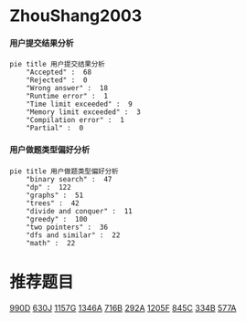 # ZhouShang2003

<!-- tabs:start -->



#### **用户提交结果分析**

```mermaid
pie title 用户提交结果分析
    "Accepted" :  68
    "Rejected" :  0
    "Wrong answer" :  18
    "Runtime error" :  1
    "Time limit exceeded" :  9
    "Memory limit exceeded" :  3
    "Compilation error" :  1
    "Partial" :  0
```

#### **用户做题类型偏好分析**

```mermaid
pie title 用户做题类型偏好分析
    "binary search" :  47
    "dp" :  122
    "graphs" :  51
    "trees" :  42
    "divide and conquer" :  11
    "greedy" :  100
    "two pointers" :  36
    "dfs and similar" :  22
    "math" :  22
```



<!-- tabs:end -->
# 推荐题目
[990D](https://codeforces.com/contest/990/problem/D)
[630J](https://codeforces.com/contest/630/problem/J)
[1157G](https://codeforces.com/contest/1157/problem/G)
[1346A](https://codeforces.com/contest/1346/problem/A)
[716B](https://codeforces.com/contest/716/problem/B)
[292A](https://codeforces.com/contest/292/problem/A)
[1205F](https://codeforces.com/contest/1205/problem/F)
[845C](https://codeforces.com/contest/845/problem/C)
[334B](https://codeforces.com/contest/334/problem/B)
[577A](https://codeforces.com/contest/577/problem/A)
